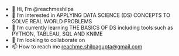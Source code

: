 - 👋 Hi, I’m @reachmeshilpa
- 👀 I’m interested in APPLYING DATA SCIENCE (DS) CONCEPTS TO SOLVE REAL WORLD PROBLEMS
- 🌱 I’m currently learning THE BASICS OF DS including tools such as PYTHON, TABLEAU, SQL AND KNIME
- 💞️ I’m looking to collaborate on 
- 📫 How to reach me reachme.shilpagupta@gmail.com

<!---
reachmeshilpa/reachmeshilpa is a ✨ special ✨ repository because its `README.md` (this file) appears on your GitHub profile.
You can click the Preview link to take a look at your changes.
--->
